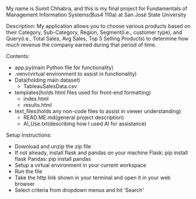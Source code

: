 My name is Sumit Chhabra, and this is my final project for Fundamentals of Management Information Systems(Bus4 110a) at San José State University

Description:
My application allows you to choose various products based on their Category, Sub-Category, Region, Segment(i.e., customer type), and Query(i.e., Total Sales, Avg Sales, Top 5 Selling Products) to determine how much revenue the company earned during that period of time. 


Contents:
- app.py(main Python file for functionality)
- .venv(virtual environment to assist in functionality)
- Data(holding main dataset)
    - TableauSalesData.csv
- templates(holds html files used for front-end formatting)
    - index.html
    - results.html
- text_files(holds any non-code files to assist in viewer understanding)
    - READ.ME.md(general project description)
    - AI_Use.txt(describing how I used AI for assistance)

Setup Instructions: 
- Download and unzip the zip file
- If not already, install flask and pandas on your machine
    Flask: pip install flask 
    Pandas: pip install pandas
- Setup a virtual environment in your current workspace
- Run the file
- Take the http link shown in your terminal and open it in your web browser
- Select criteria from dropdown menus and hit 'Search'
